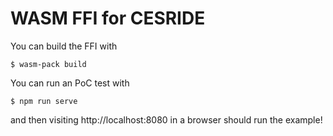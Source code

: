 # WASM FFI for CESRIDE

You can build the FFI with
```
$ wasm-pack build
```

You can run an PoC test with

```
$ npm run serve
```

and then visiting http://localhost:8080 in a browser should run the example!
